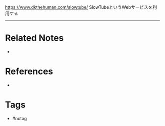 https://www.dkthehuman.com/slowtube/
SlowTubeというWebサービスを利用する

---
# Related Notes
- 

# References
- 

# Tags
- #notag